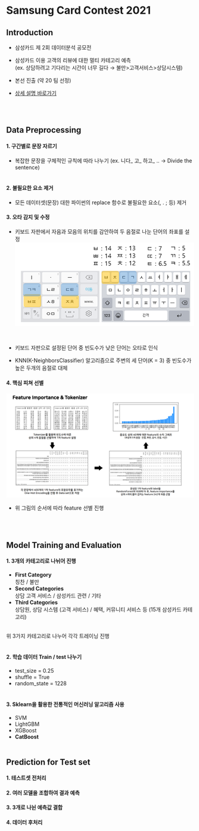 # Samsung Card Contest 2021


## Introduction 

- 삼성카드 제 2회 데이터분석 공모전<br>

  

- 삼성카드 이용 고객의 리뷰에 대한 멀티 카테고리 예측<br>
  (ex. 상담하려고 기다리는 시간이 너무 길다 → 불만>고객서비스>상담시스템)<br>

  
  
- 본선 진출 (약 20 팀 선정)<br>

  
  
- [상세 설명 바로가기](https://github.com/hwRG/Samsung_Card_Contest_2021/blob/main/Track1_%EB%9E%8C%EC%A7%80%ED%8C%80_%EB%AA%A8%EB%8D%B8%EA%B8%B0%ED%9A%8D%EC%84%9C.pdf)

  <br><br>



## Data Preprocessing

#### 1. 구간별로 문장 자르기

- 복잡한 문장을 구체적인 규칙에 따라 나누기
  (ex. 니다_ 고_ 하고_  .. →  Divide the sentence)<br><br>

#### 2. 불필요한 요소 제거

- 모든 데이터셋(문장) 대한 파이썬의 replace 함수로 불필요한 요소(, . ; 등) 제거<br>

  

#### 3. 오타 감지 및 수정

- 키보드 자판에서 자음과 모음의 위치를 감안하여 두 음절로 나눈 단어의 좌표를 설정<br>![keyboard_weight](/assets/keyboard_weight.png)
  

  <br>

- 키보드 자판으로 설정된 단어 중 빈도수가 낮은 단어는 오타로 인식 <br>

- KNN(K-NeighborsClassifier) 알고리즘으로 주변의 세 단어(K = 3) 중 빈도수가 높은 두개의 음절로 대체<br>

  

#### 4. 핵심 피쳐 선별<br>

![feature_importance](/assets/feature_importance.png)<br>

- 위 그림의 순서에 따라 feature 선별 진행<br>

<br><br>

## Model Training and Evaluation

#### 1. 3개의 카테고리로 나뉘어 진행<br>

- **First Category**<br>
  칭찬 / 불만<br>
- **Second Categories**<br>
  상담 고객 서비스 / 삼성카드 관련 / 기타<br>
- **Third Categories**<br>
  상담원, 상담 시스템 (고객 서비스) / 혜택, 커뮤니티 서비스 등 (15개 삼성카드 카테고리)<br><br>

위 3가지 카테고리로 나누어 각각 트레이닝 진행<br><br>

#### 2. 학습 데이터 Train / test 나누기<br>

- test_size = 0.25<br>
- shuffle = True<br>
- random_state = 1228<br><br>

#### 3. Sklearn을 활용한 전통적인 머신러닝 알고리즘 사용<br>

- SVM<br>
- LightGBM<br>
- XGBoost<br>
- **CatBoost**<br><br>



## Prediction for Test set<br>

#### 1. 테스트셋 전처리<br>

#### 2. 여러 모델을 조합하여 결과 예측<br>

#### 3. 3개로 나뉜 예측값 결합<br>

#### 4. 데이터 후처리 <br><br>
